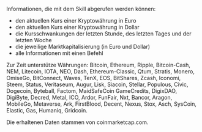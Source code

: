 Informationen, die mit dem Skill abgerufen werden können:

- den aktuellen Kurs einer Kryptowährung in Euro
- den aktuellen Kurs einer Kryptowährung in Dollar
- die Kursschwankungen der letzten Stunde, des letzten Tages und der letzten Woche
- die jeweilige Marktkapitalisierung (in Euro und Dollar)
- alle Informationen mit einen Befehl

Zur Zeit unterstütze Währungen: Bitcoin, Ethereum, Ripple, Bitcoin-Cash, NEM, Litecoin, IOTA, NEO, Dash, Ethereum-Classic, Qtum, Stratis, Monero, OmiseGo, BitConnect, Waves, TenX, EOS, BitShares, Zcash, Iconomi, Steem, Status, Veritaseum, Augur, Lisk, Siacoin, Stellar, Populous, Civic, Dogecoin, Byteball, Factom, MaidSafeCoin GameCredits, DigixDAO, DigiByte, Decred, Metal, ICO, Ardor, FunFair, Nxt, Bancor, Aragon, MobileGo, Metaverse, Ark, FirstBlood, Decent, Nexus, Stox, Asch, SysCoin, Elastic, Gas, Humaniq, Gridcoin.

Die erhaltenen Daten stammen von coinmarketcap.com.
